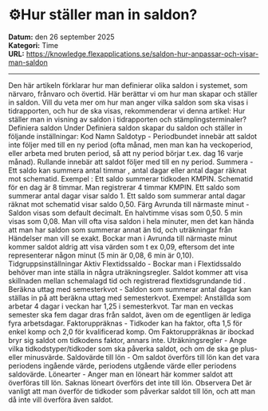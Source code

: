 # ⚙️Hur ställer man in saldon?

**Datum:** den 26 september 2025  
**Kategori:** Time  
**URL:** https://knowledge.flexapplications.se/saldon-hur-anpassar-och-visar-man-saldon

---

Den här artikeln förklarar hur man definierar olika saldon i systemet, som närvaro, frånvaro och övertid.
Här berättar vi om hur man skapar och ställer in saldon. Vill du veta mer om hur man anger vilka saldon som ska visas i tidrapporten, och hur de ska visas, rekommenderar vi denna artikel:
Hur ställer man in visning av saldon i tidrapporten och stämplingsterminaler?
Definiera saldon
Under
Definiera saldon
skapar du saldon och ställer in följande inställningar:
Kod
Namn
Saldotyp -
Periodbundet
innebär att saldot inte följer med till en ny period (ofta månad, men man kan ha veckoperiod, eller arbeta med bruten period, så att ny period börjar t.ex. dag 16 varje månad).
Rullande
innebär att saldot följer med till en ny period.
Summera -
Ett saldo kan summera
antal timmar
,
antal dagar
eller
antal dagar räknat mot schematid.
Exempel
: Ett saldo summerar tidkoden KMPIN. Schematid för en dag är 8 timmar. Man registrerar 4 timmar KMPIN.
Ett saldo som summerar
antal dagar
visar saldo
1.
Ett saldo som summerar
antal dagar räknat mot schematid
visar saldo
0,50.
Färg
Avrunda till närmaste minut -
Saldon visas som default decimalt. En halvtimme visas som 0,50. 5 min visas som 0,08.
Man vill ofta visa saldon i hela minuter, men det kan hända att man har saldon som summerar annat än tid, och uträkningar från Händelser man vill se exakt. Bockar man i
Avrunda till närmaste minut
kommer saldot aldrig att visa värden som t ex 0,09, eftersom det inte representerar någon minut (5 min är 0,08, 6 min är 0,10).
Tidgruppsinställningar
Aktiv
Flextidssaldo -
Bockar man i
Flextidssaldo
behöver man inte ställa in några uträkningsregler. Saldot kommer att visa
skillnaden mellan schemalagd tid och registrerad flextidsgrundande tid
.
Beräkna uttag med semesterkvot -
Saldon som summerar antal dagar kan ställas in på att beräkna uttag med semesterkvot.
Exempel:
Anställda som arbetar 4 dagar i veckan har 1,25 i semesterkvot. Tar man en veckas semester ska fem dagar dras från saldot, även om de egentligen är lediga fyra arbetsdagar.
Faktoruppräknas -
Tidkoder kan ha faktor, ofta 1,5 för enkel komp och 2,0 för kvalificerad komp. Om
Faktoruppräknas
är ibockad bryr sig saldot om tidkodens faktor, annars inte.
Uträkningsregler -
Ange vilka tidkodstyper/tidkoder som ska påverka saldot, och om de ska ge plus- eller minusvärde.
Saldovärde till lön -
Om saldot överförs till lön kan det vara periodens ingående värde, periodens utgående värde eller periodens saldovärde.
Lönearter -
Anger man en löneart här kommer saldot att överföras till lön. Saknas löneart överförs det inte till lön.
Observera
Det är vanligt att man överför de tidkoder som påverkar saldot till lön, och att man då inte vill överföra även saldot.
